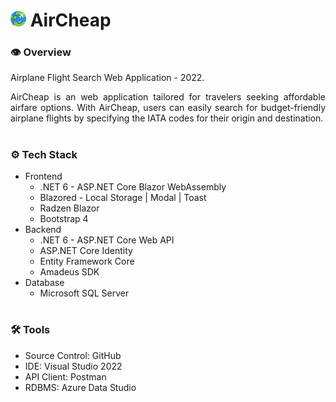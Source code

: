 # <img src="aircheap.png" width="25"/> AirCheap

### **👁️ Overview**
Airplane Flight Search Web Application - 2022.

<p align="justify">
  AirCheap is an web application tailored for travelers seeking affordable airfare options. With AirCheap, users can easily search for budget-friendly airplane flights by specifying the IATA codes for their origin and destination.
</p>

#

### **⚙️ Tech Stack**
- Frontend
  - .NET 6 - ASP.NET Core Blazor WebAssembly
  - Blazored - Local Storage | Modal | Toast
  - Radzen Blazor
  - Bootstrap 4
- Backend
  - .NET 6 - ASP.NET Core Web API
  - ASP.NET Core Identity
  - Entity Framework Core
  - Amadeus SDK
- Database
  - Microsoft SQL Server

#

### **🛠️ Tools**
- Source Control: GitHub
- IDE: Visual Studio 2022
- API Client: Postman
- RDBMS: Azure Data Studio